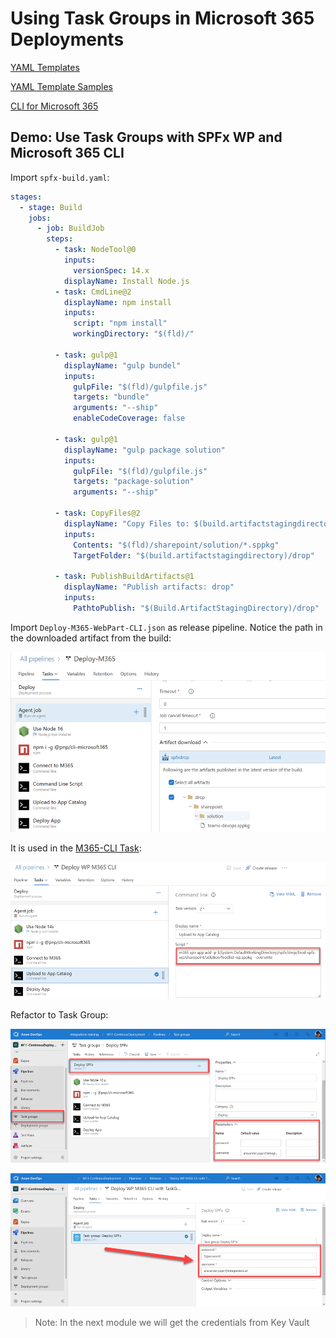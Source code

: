 # Using Task Groups in Microsoft 365 Deployments

[YAML Templates](https://docs.microsoft.com/en-us/azure/devops/pipelines/process/templates?view=azure-devops)

[YAML Template Samples](https://github.com/microsoft/azure-pipelines-yaml/tree/master/templates)

[CLI for Microsoft 365](https://pnp.github.io/cli-microsoft365/)

## Demo: Use Task Groups with SPFx WP and Microsoft 365 CLI

Import `spfx-build.yaml`:

```yaml
stages:
  - stage: Build
    jobs:
      - job: BuildJob
        steps:
          - task: NodeTool@0
            inputs:
              versionSpec: 14.x
            displayName: Install Node.js
          - task: CmdLine@2
            displayName: npm install
            inputs:
              script: "npm install"
              workingDirectory: "$(fld)/"

          - task: gulp@1
            displayName: "gulp bundel"
            inputs:
              gulpFile: "$(fld)/gulpfile.js"
              targets: "bundle"
              arguments: "--ship"
              enableCodeCoverage: false

          - task: gulp@1
            displayName: "gulp package solution"
            inputs:
              gulpFile: "$(fld)/gulpfile.js"
              targets: "package-solution"
              arguments: "--ship"

          - task: CopyFiles@2
            displayName: "Copy Files to: $(build.artifactstagingdirectory)/drop"
            inputs:
              Contents: "$(fld)/sharepoint/solution/*.sppkg"
              TargetFolder: "$(build.artifactstagingdirectory)/drop"

          - task: PublishBuildArtifacts@1
            displayName: "Publish artifacts: drop"
            inputs:
              PathtoPublish: "$(Build.ArtifactStagingDirectory)/drop"

```

Import `Deploy-M365-WebPart-CLI.json` as release pipeline. Notice the path in the downloaded artifact from the build:

![artifact](_images/artifact.png)

It is used in the [M365-CLI Task](https://pnp.github.io/cli-microsoft365/cmd/spo/app/app-add/):

![m365-cli](_images/m365-cli.png)

Refactor to Task Group:

![taskgroup](_images/taskgroup.png)

![final](_images/final.png)

>Note: In the next module we will get the credentials from Key Vault